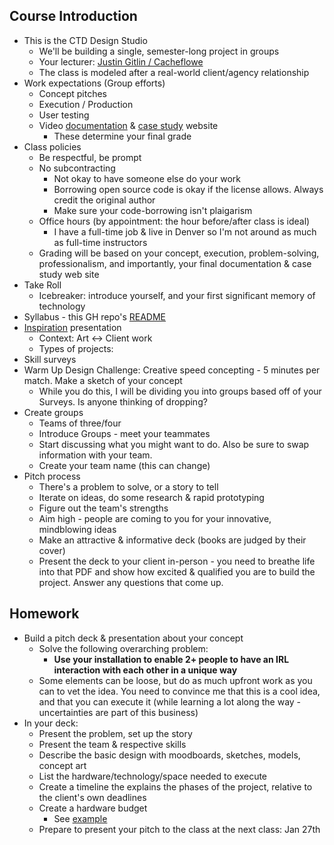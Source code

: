 ## Course Introduction

- This is the CTD Design Studio
  - We'll be building a single, semester-long project in groups
  - Your lecturer: [Justin Gitlin / Cacheflowe](https://cacheflowe.com)
  - The class is modeled after a real-world client/agency relationship
- Work expectations (Group efforts)
  - Concept pitches
  - Execution / Production
  - User testing
  - Video [documentation](../docs/documentation-tips.md) & [case study](../docs/case-study-examples.md) website 
    - These determine your final grade
- Class policies
  - Be respectful, be prompt
  - No subcontracting
    - Not okay to have someone else do your work
    - Borrowing open source code is okay if the license allows. Always credit the original author
    - Make sure your code-borrowing isn't plaigarism
  - Office hours (by appointment: the hour before/after class is ideal)
    - I have a full-time job & live in Denver so I'm not around as much as full-time instructors
  - Grading will be based on your concept, execution, problem-solving, professionalism, and importantly, your final documentation & case study web site
- Take Roll
  - Icebreaker: introduce yourself, and your first significant memory of technology
- Syllabus - this GH repo's [README](../README.md)
- [Inspiration](../docs/inspiring-projects.md) presentation
  - Context: Art <-> Client work
  - Types of projects: 
- Skill surveys
- Warm Up Design Challenge: Creative speed concepting - 5 minutes per match. Make a sketch of your concept
  - While you do this, I will be dividing you into groups based off of your Surveys. Is anyone thinking of dropping?
- Create groups
  - Teams of three/four
  - Introduce Groups - meet your teammates
  - Start discussing what you might want to do. Also be sure to swap information with your team.
  - Create your team name (this can change)
- Pitch process
  - There's a problem to solve, or a story to tell
  - Iterate on ideas, do some research & rapid prototyping
  - Figure out the team's strengths
  - Aim high - people are coming to you for your innovative, mindblowing ideas
  - Make an attractive & informative deck (books are judged by their cover)
  - Present the deck to your client in-person - you need to breathe life into that PDF and show how excited & qualified you are to build the project. Answer any questions that come up.

## Homework

- Build a pitch deck & presentation about your concept
  - Solve the following overarching problem: 
    - **Use your installation to enable 2+ people to have an IRL interaction with each other in a unique way**
  - Some elements can be loose, but do as much upfront work as you can to vet the idea. You need to convince me that this is a cool idea, and that you can execute it (while learning a lot along the way - uncertainties are part of this business)
- In your deck:
  - Present the problem, set up the story
  - Present the team & respective skills
  - Describe the basic design with moodboards, sketches, models, concept art
  - List the hardware/technology/space needed to execute
  - Create a timeline the explains the phases of the project, relative to the client's own deadlines
  - Create a hardware budget
    - See [example](../docs/example-hardware-budget.md)
  - Prepare to present your pitch to the class at the next class: Jan 27th
